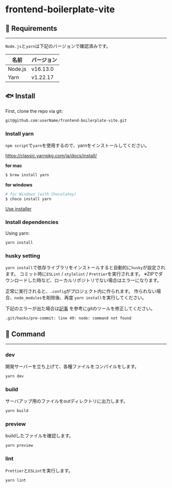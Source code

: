 # frontend-boilerplate-vite


## :dolphin: Requirements
------
`Node.js`と`yarn`は下記のバージョンで確認済みです。


| 名前 | バージョン    |
| ---- |----------|
| Node.js | v16.13.0 |
| Yarn | v1.22.17 |


## :fish: Install

First, clone the repo via git:

```bash
git@github.com:userName/frontend-boilerplate-vite.git
```

### Install yarn

`npm script`で`yarn`を使用するので、yarnをインストールしてください。

https://classic.yarnpkg.com/ja/docs/install/


**for mac**

```bash
$ brew install yarn
```

**for windows**

```sh
# for Windows (with Chocolatey)
$ choco install yarn
```

[Use installer](https://yarnpkg.com/lang/en/docs/install/#windows-tab)

### Install dependencies

Using yarn:

```bash
yarn install
```

### husky setting

`yarn install`で依存ライブラリをインストールすると自動的に`husky`が設定されます。 コミット時に`ESLint` / `stylelint` / `Prettier`を実行されます。
※ZIPでダウンロードした時など、ローカルリポジトリでない場合はエラーになります。

正常に実行されると、`.config`がプロジェクト内に作られます。
作られない場合、`node_modules`を削除後、再度 `yarn install`を実行してください。

下記のエラーが出た場合は[記事](https://qiita.com/nyamogera/items/9a34a0245c042b6f29c6)
を参考にgitのツールを修正してください。

```sh
.git/hooks/pre-commit: line 49: node: command not found
```

## :shell: Command
------

### dev

開発サーバーを立ち上げて、各種ファイルをコンパイルをします。


```bash
yarn dev
```

### build
サーバアップ用のファイルをoutディレクトリに出力します。

```bash
yarn build
```

### preview
buildしたファイルを確認します。

```bash
yarn preview
```

### lint

`Prettier`と`ESLint`を実行します。

```bash
yarn lint
```